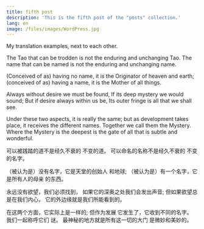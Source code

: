 ```yaml
---
title: fifth post
description: 'This is the fifth post of the "posts" collection.'
lang: en
image: /files/images/WordPress.jpg
---
```


My translation examples, next to each other.

<div class="left">
  <p>The Tao that can be trodden is not the enduring and
unchanging Tao. The name that can be named is not the enduring and
unchanging name.

(Conceived of as) having no name, it is the Originator of heaven
and earth; (conceived of as) having a name, it is the Mother of all
things.

Always without desire we must be found,
If its deep mystery we would sound;
But if desire always within us be,
Its outer fringe is all that we shall see.

Under these two aspects, it is really the same; but as development
takes place, it receives the different names. Together we call them
the Mystery. Where the Mystery is the deepest is the gate of all that
is subtle and wonderful.
</p>
</div>

<div class="right">
  <p>可以被践踏的道不是经久不衰的
不变的道。 可以命名的名称不是经久不衰的
不变的名字。

（被认为是）没有名字，它是天堂的创始人
和地球; （被认为是）有一个名字，它是所有人的母亲
的东西。

永远没有欲望，我们必须找到，
如果它的深奥之处我们会发出声音;
但如果欲望总是在我们内心，
它的外边缘就是我们所能看到的。

在这两个方面，它实际上是一样的; 但作为发展
它发生了，它收到不同的名字。 我们一起称呼它们
谜。 最神秘的地方就是所有这一切的大门
是微妙和美妙的。</p>
</div>
